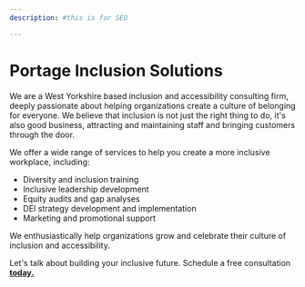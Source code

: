 ```yaml
---
description: #this is for SEO

---
```


# Portage Inclusion Solutions

We are a West Yorkshire based inclusion and accessibility consulting firm, deeply passionate about helping organizations create a culture of belonging for everyone. We believe that inclusion is not just the right thing to do, it's also good business, attracting and maintaining staff and bringing customers through the door.

We offer a wide range of services to help you create a more inclusive workplace, including:

<div style="text-align: left;">

- Diversity and inclusion training
- Inclusive leadership development
- Equity audits and gap analyses
- DEI strategy development and implementation
- Marketing and promotional support</div>


We enthusiastically help organizations grow and celebrate their culture of inclusion and accessibility.

Let's talk about building your inclusive future. Schedule a free consultation **[today.](mailto:portage-inclusion@proton.me?subject=Hello%20hello)**
